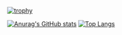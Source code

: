 [![trophy](https://github-profile-trophy.vercel.app/?username=ElPoraz)](https://github.com/ryo-ma/github-profile-trophy)

[![Anurag's GitHub stats](https://github-readme-stats.vercel.app/api?username=ElPoraz)](https://github.com/anuraghazra/github-readme-stats)
[![Top Langs](https://github-readme-stats.vercel.app/api/top-langs/?username=ElPoraz)](https://github.com/anuraghazra/github-readme-stats)
